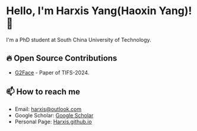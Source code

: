 # Hello, I'm Harxis Yang(Haoxin Yang)! 👋

I'm a PhD student at South China University of Technology.

## 🔥 Open Source Contributions
- [G2Face](https://github.com/Harxis/G2Face) - Paper of TIFS-2024.

## 📫 How to reach me
- Email: [harxis@outlook.com](mailto:harxis@outlook.com)
- Google Scholar: [Google Scholar](https://scholar.google.com/citations?user=6OmS2wgAAAAJ&hl)
- Personal Page: [Harxis.github.io](https://harxis.github.io/)
